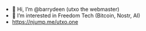 - 👋 Hi, I’m @barrydeen (utxo the webmaster)
- 👀 I’m interested in Freedom Tech (Bitcoin, Nostr, AI)
- https://njump.me/utxo.one

<!---
barrydeen/barrydeen is a ✨ special ✨ repository because its `README.md` (this file) appears on your GitHub profile.
You can click the Preview link to take a look at your changes.
--->
